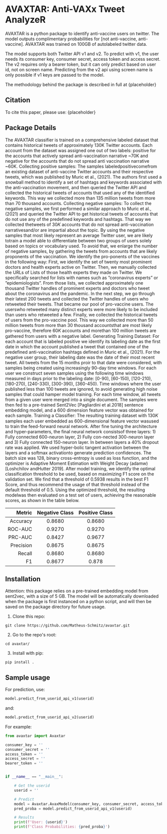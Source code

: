 # AVAXTAR: Anti-VAXx Tweet AnalyzeR

AVAXTAR is a python package to identify anti-vaccine users on twitter. The model outputs complimentary probabilities for [not anti-vaccine, anti-vaccine]. AVAXTAR was trained on 100GB of autolabeled twitter data.

The model supports both Twitter API v1 and v2. To predict with v1, the user needs its consumer key, consumer secret, access token and access secret. The v2 requires only a bearer token, but it can only predict based on user id, not on screen name. Predicting from the v2 api using screen name is only possible if v1 keys are passed to the model. 

The methodology behind the package is described in full at {placeholder}


## Citation

To cite this paper, please use:
{placeholder}


## Package Details

The AVAXTAR classifier is trained on a comprehensive labeled dataset that contains historical tweets of approximately 130K Twitter accounts. Each account from the dataset was assigned one out of two labels: positive for the accounts that actively spread anti-vaccination narrative \~70K and negative for the accounts that do not spread anti vaccination narrative \~60K. 
Collecting positive samples: The samples labeledpositivecomefrom an existing dataset of anti-vaccine Twitter accounts and their respective tweets, which was published by Muric et al., (2021). The authors first used a snowball method to identify a set of hashtags and keywords associated with the anti-vaccination movement, and then queried the Twitter API and collected the historical tweets of accounts that used any of the identified keywords. This way we collected more than 135 million tweets from more than 70 thousand accounts.
Collecting negative samples: To collect the negative samples, we first performed a similar approach to Muric et al., (2021) and queried the Twitter API to get historical tweets of accounts that do not use any of the predefined keywords and hashtags. That way we collected thetweets of 30𝐾 accounts that do not spread anti-vaccination narrativesand/or are impartial about the topic. By using the negative samples that most likely represent an average Twitter user, we are likely totrain a model able to differentiate between two groups of users solely based on topics or vocabulary used. To avoid that, we enlarge the number of negative samples, by gathering the tweets from accounts that are likely proponents of the vaccination. We identify the pro-ponents of the vaccines in the following way: First, we identify the set of twenty most prominent doctors and health experts active on Twitter. Then, we manually collected the URLs of Lists of those health experts they made on Twitter. We specifically searched for lists with names such as ”coronavirus experts” or ”epidemiologists”. From those lists, we collected approximately one thousand Twitter handles of prominent experts and doctors who tweet about the coronavirus and the pandemic. In the next step, we go through their latest 200 tweets and collected the Twitter handles of users who retweeted their tweets. That became our pool of pro-vaccine users. The userswho retweeted many distinct experts were more likely to be included than users who retweeted a few. Finally, we collected the historical tweets of users from the pro-vaccine pool. This way we collected more than 50 million tweets from more than 30 thousand accountsthat are most likely pro-vaccine, therefore 60𝐾 accounts and morethan 100 million tweets are gathered from users with a negative label.
Generating Training Dataset: For each account that is labeled positive we identify its labeling date as the first date in which the account published a tweet that contained one of the predefined anti-vaccination hashtags defined in Muric et al., (2021). For the negative user group, their labeling date was the date of their most recent tweet. All tweets from the 15 months proir to that date were considered, with samples being created using increasingly 90-day time windows. For each user we construct seven samples using the following time windows measured in days prior to the labeling date: [0-90), [60-150), [120-210), [180-270), [240-330), [300-390), [360-450). Time windows where the user published less than 100 tweets are ignored, to avoid generating high noise samples that could hamper model training. For each time window, all tweets from a given user were merged into a single document. The samples were then fed to a pre-trained Sent2Vec [Pagliardini et al.2018] sentence embedding model, and a 600 dimension feature vector was obtained for each sample.
Training a Classifier: The resulting training dataset with 130𝐾 samples each user embedded as 600-dimensional feature vector wasused to train the feed-forward neural network. After fine tuning the architecture and hyper-parameters, the final neural network consistsof three layers: 1) Fully connected 600-neuron layer, 2) Fully con-nected 300-neuron layer and 3) Fully connected 150-neuron layer. In between layers a 40% dropout rate was applied. We used hyper-bolic tangent activation between the layers and a softmax activationto generate prediction confidences. The batch size was 128, binary cross-entropy is used as loss function, and the optimizer is Adaptive Moment Estimation with Weight Decay (adamw) [Loshchilov andHutter 2019].
After model training, we identify the optimal classification threshold to be used, based on maximizing F1 score on the validation set. We find that a threshold of 0.5938 results in the best F1 Score, and thus recommend the usage of that threshold instead of the default threshold of 0.5. Using the optimized threshold, the resulting modelwas then evaluated on a test set of users, achieving the reasonable scores, as shown in the table below.

| Metric    | Negative Class | Positive Class 	|
| ---:      |    :----:      |        :---:   	|
| Accuracy  | 0.8680 		 | 0.8680   		|
| ROC-AUC   | 0.9270         | 0.9270      		|
| PRC-AUC   | 0.8427         | 0.9677   		|
| Precision | 0.8675         | 0.8675      		|
| Recall    | 0.8680         | 0.8680   		|
| F1   		| 0.8677         | 0.878      		|



## Installation

Attention: this package relies on a pre-trained embedding model from sent2vec, with a size of 5 GB. The model will be automatically downloaded when the package is first instanced on a python script, and will then be saved on the package directory for future usage.

1. Clone this repo:
```
git clone https://github.com/Matheus-Schmitz/avaxtar.git
```
2. Go to the repo's root:
```
cd avaxtar/
```
3. Install with pip:
```
pip install .
```


## Sample usage

For prediction, use:
```python
model.predict_from_userid_api_v1(userid)
```
and:
```python
model.predict_from_userid_api_v2(userid)
```

For example:
```python
from avaxtar import Avaxtar

consumer_key = ''
consumer_secret = ''
access_token = ''
access_secret = ''
bearer_token = ''


if __name__ == "__main__":

	# Get the userid
	userid = ''

	# Predict
	model = Avaxtar.AvaxModel(consumer_key, consumer_secret, access_token, access_secret, bearer_token)
	pred_proba = model.predict_from_userid_api_v1(userid)

	# Results
	print(f'User: {userid}')
	print(f'Class Probabilities: {pred_proba}')
```
